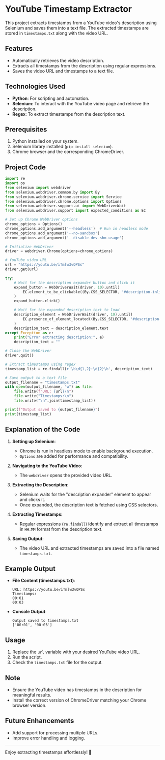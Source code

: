 # YouTube Timestamp Extractor

This project extracts timestamps from a YouTube video's description using Selenium and saves them into a text file. The extracted timestamps are stored in `timestamps.txt` along with the video URL.

## Features
- Automatically retrieves the video description.
- Extracts all timestamps from the description using regular expressions.
- Saves the video URL and timestamps to a text file.

## Technologies Used
- **Python**: For scripting and automation.
- **Selenium**: To interact with the YouTube video page and retrieve the description.
- **Regex**: To extract timestamps from the description text.

## Prerequisites
1. Python installed on your system.
2. Selenium library installed (`pip install selenium`).
3. Chrome browser and the corresponding ChromeDriver.

## Project Code

```python
import re
import os
from selenium import webdriver
from selenium.webdriver.common.by import By
from selenium.webdriver.chrome.service import Service
from selenium.webdriver.chrome.options import Options
from selenium.webdriver.support.ui import WebDriverWait
from selenium.webdriver.support import expected_conditions as EC

# Set up Chrome WebDriver options
chrome_options = Options()
chrome_options.add_argument('--headless')  # Run in headless mode
chrome_options.add_argument('--no-sandbox')
chrome_options.add_argument('--disable-dev-shm-usage')

# Initialize WebDriver
driver = webdriver.Chrome(options=chrome_options)

# YouTube video URL
url = "https://youtu.be/iTmlw3vQPSs"
driver.get(url)

try:
    # Wait for the description expander button and click it
    expand_button = WebDriverWait(driver, 10).until(
        EC.element_to_be_clickable((By.CSS_SELECTOR, '#description-inline-expander'))
    )
    expand_button.click()

    # Wait for the expanded description text to load
    description_element = WebDriverWait(driver, 10).until(
        EC.presence_of_element_located((By.CSS_SELECTOR, '#description-inline-expander[is-expanded]'))
    )
    description_text = description_element.text
except Exception as e:
    print("Error extracting description:", e)
    description_text = ""

# Close the WebDriver
driver.quit()

# Extract timestamps using regex
timestamp_list = re.findall(r'\b\d{1,2}:\d{2}\b', description_text)

# Save output to a text file
output_filename = "timestamps.txt"
with open(output_filename, "w") as file:
    file.write(f"URL: {url}\n")
    file.write("Timestamps:\n")
    file.write("\n".join(timestamp_list))

print(f"Output saved to {output_filename}")
print(timestamp_list)
```

## Explanation of the Code

1. **Setting up Selenium**:
   - Chrome is run in headless mode to enable background execution.
   - `Options` are added for performance and compatibility.

2. **Navigating to the YouTube Video**:
   - The `webdriver` opens the provided video URL.

3. **Extracting the Description**:
   - Selenium waits for the "description expander" element to appear and clicks it.
   - Once expanded, the description text is fetched using CSS selectors.

4. **Extracting Timestamps**:
   - Regular expressions (`re.findall`) identify and extract all timestamps in `HH:MM` format from the description text.

5. **Saving Output**:
   - The video URL and extracted timestamps are saved into a file named `timestamps.txt`.

## Example Output
- **File Content (timestamps.txt)**:
  ```
  URL: https://youtu.be/iTmlw3vQPSs
  Timestamps:
  00:01
  00:03
  ```

- **Console Output**:
  ```
  Output saved to timestamps.txt
  ['00:01', '00:03']
  ```

## Usage
1. Replace the `url` variable with your desired YouTube video URL.
2. Run the script.
3. Check the `timestamps.txt` file for the output.

## Note
- Ensure the YouTube video has timestamps in the description for meaningful results.
- Install the correct version of ChromeDriver matching your Chrome browser version.

## Future Enhancements
- Add support for processing multiple URLs.
- Improve error handling and logging.

---
Enjoy extracting timestamps effortlessly! 🎥
